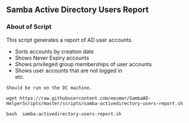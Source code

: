 ## Samba Active Directory Users Report 

### About of Script
This script generates a report of AD user accounts.
- Sorts accounts by creation date
- Shows Never Expiry accounts
- Shows privileged group memberships of user accounts
- Shows user accounts that are not logged in <br>
etc.

`Should be run on the DC machine.`

```
wget https://raw.githubusercontent.com/eesmer/SambaAD-HelperScripts/master/scripts/samba-activedirectory-users-report.sh
```
```
bash  samba-activedirectory-users-report.sh
```
